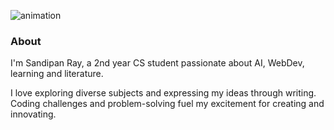 ![animation](https://rayypan.github.io/rayypan/res/31548-robot-says-hello.gif?raw=1)

### About

I'm Sandipan Ray, a 2nd year CS student passionate about AI, WebDev, learning and literature. 

I love exploring diverse subjects and expressing my ideas through writing. Coding challenges and problem-solving fuel my excitement for creating and innovating.

<!--
**rayypan/rayypan** is a ✨ _special_ ✨ repository because its `README.md` (this file) appears on your GitHub profile.

Here are some ideas to get you started:

- 🔭 I’m currently working on ...
- 🌱 I’m currently learning ...
- 👯 I’m looking to collaborate on ...
- 🤔 I’m looking for help with ...
- 💬 Ask me about ...
- 📫 How to reach me: ...
- 😄 Pronouns: ...
- ⚡ Fun fact: ...
-->
